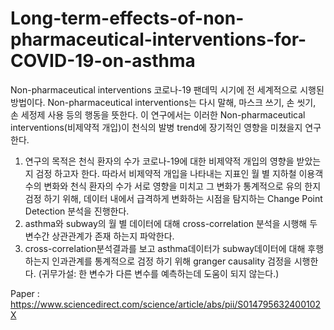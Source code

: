 # Long-term-effects-of-non-pharmaceutical-interventions-for-COVID-19-on-asthma

Non-pharmaceutical interventions 코로나-19 팬데믹 시기에 전 세계적으로 시행된 방법이다. Non-pharmaceutical interventions는 다시 말해, 마스크 쓰기, 손 씻기, 손 세정제 사용 등의 행동을 뜻한다.  이 연구에서는 이러한 Non-pharmaceutical interventions(비제약적 개입)이 천식의 발병 trend에 장기적인 영향을 미쳤을지 연구한다.

1. 연구의 목적은 천식 환자의 수가 코로나-19에 대한 비제약적 개입의 영향을 받았는지 검정 하고자 한다. 따라서 비제약적 개입을 나타내는 지표인 월 별 지하철 이용객 수의 변화와 천식 환자의 수가 서로 영향을 미치고 그 변화가 통계적으로 유의 한지 검정 하기 위해, 데이터 내에서 급격하게 변화하는 시점을 탐지하는 Change Point Detection 분석을 진행한다.
2. asthma와 subway의 월 별 데이터에 대해 cross-correlation 분석을 시행해 두 변수간 상관관계가 존재 하는지 파악한다.
3. cross-correlation분석결과를 보고 asthma데이터가 subway데이터에 대해 후행 하는지 인과관계를 통계적으로 검정 하기 위해 granger causality 검정을 시행한다. (귀무가설: 한 변수가 다른 변수를 예측하는데 도움이 되지 않는다.)

Paper : https://www.sciencedirect.com/science/article/abs/pii/S014795632400102X
